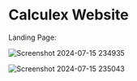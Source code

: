 # Calculex Website

Landing Page:


![Screenshot 2024-07-15 234935](https://github.com/user-attachments/assets/e8bcdf14-f025-410c-9a97-54cdc5ba56c1)


![Screenshot 2024-07-15 235043](https://github.com/user-attachments/assets/df9b585c-404b-4125-83c8-a9daa6d9039e)

